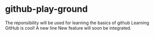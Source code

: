 # github-play-ground
The reponsibility will be used for learning the basics of github
Learning GitHub is cool!
A new line
New feature will soon be integrated.
